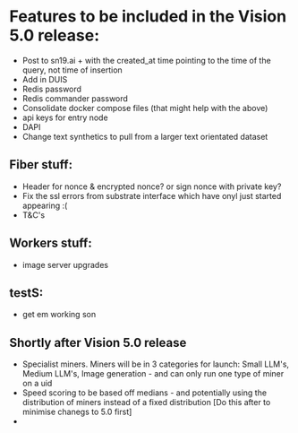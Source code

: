 # Features to be included in the Vision 5.0 release:


- Post to sn19.ai + with the created_at time pointing to the time of the query, not time of insertion
- Add in DUIS
- Redis password
- Redis commander password
- Consolidate docker compose files (that might help with the above)
- api keys for entry node
- DAPI
- Change text synthetics to pull from a larger text orientated dataset

## Fiber stuff:
- Header for nonce & encrypted nonce? or sign nonce with private key?
- Fix the ssl errors from substrate interface which have onyl just started appearing :(
- T&C's

## Workers stuff:
- image server upgrades

## testS:
- get em working son

## Shortly after Vision 5.0 release
- Specialist miners. Miners will be in 3 categories for launch: Small LLM's, Medium LLM's, Image generation - and can only run one type of miner on a uid
- Speed scoring to be based off medians - and potentially using the distribution of miners instead of a fixed distribution [Do this after to minimise chanegs to 5.0 first]
- 